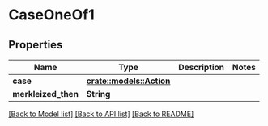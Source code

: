 # CaseOneOf1

## Properties

Name | Type | Description | Notes
------------ | ------------- | ------------- | -------------
**case** | [**crate::models::Action**](Action.md) |  | 
**merkleized_then** | **String** |  | 

[[Back to Model list]](../README.md#documentation-for-models) [[Back to API list]](../README.md#documentation-for-api-endpoints) [[Back to README]](../README.md)



